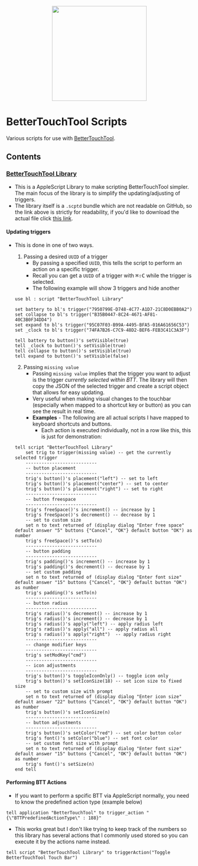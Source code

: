 <p align="center">
<img src="https://folivora.ai/folivora/static/media/btticon.cc0bf8bc.png" width="256" height="256">
</p>

# BetterTouchTool Scripts

Various scripts for use with [BetterTouchTool](https://folivora.ai/).

## Contents

### [BetterTouchTool Library][ej8172hf]
- This is a AppleScript Library to make scripting BetterTouchTool simpler. The main focus of the library is to simplify the updating/adjusting of triggers.
- The library itself is a `.scptd` bundle which are not readable on GitHub, so the link above is strictly for readability, if you'd like to download the actual file click [this link](./BetterTouchTool-Library.zip).

#### Updating triggers
  - This is done in one of two ways.
    1. Passing a desired `UUID` of a trigger
        - By passing a specified `UUID`, this tells the script to perform an action on a specific trigger.
        - Recall you can get a `UUID` of a trigger with <kbd>⌘</kbd><kbd>⇧</kbd><kbd>C</kbd> while the trigger is selected.
        - The following example will show 3 triggers and hide another

    ```AppleScript
    use bl : script "BetterTouchTool Library"

    set battery to bl's trigger("7950799E-D748-4C77-A1D7-21C8D0EBB0A2")
    set collapse to bl's trigger("B35B0447-8C24-4671-AF81-40C3B0F34DD4")
    set expand to bl's trigger("95C07F03-B99A-4495-BFA5-016A61656C53")
    set _clock to bl's trigger("74FA7B26-C7C9-48D2-BEF6-FEB3C41C3A3F")

    tell battery to button()'s setVisible(true)
    tell _clock to button()'s setVisible(true)
    tell collapse to button()'s setVisible(true)
    tell expand to button()'s setVisible(false)
    ```
    2. Passing `missing value`
        - Passing `missing value` implies that the trigger you want to adjust is the trigger _currently selected within BTT_. The library will then copy the JSON of the selected trigger and create a script object that allows for easy updating.
        - Very useful when making visual changes to the touchbar (especially when mapped to a shortcut key or button) as you can see the result in real time.
        - **Examples** - The following are all actual scripts I have mapped to keyboard shortcuts and buttons.
            - Each action is executed individually, not in a row like this, this is just for demonstration:

    ```AppleScript
    tell script "BetterTouchTool Library"
        set trig to trigger(missing value) -- get the currently selected trigger
        ---------------------------
        -- button placement
        ---------------------------
        trig's button()'s placement("left") -- set to left
        trig's button()'s placement("center") -- set to center
        trig's button()'s placement("right") -- set to right
        ---------------------------
        -- button freespace
        ---------------------------
        trig's freeSpace()'s increment() -- increase by 1
        trig's freeSpace()'s decrement() -- decrease by 1
        -- set to custom size
        set n to text returned of (display dialog "Enter free space" default answer "5" buttons {"Cancel", "OK"} default button "OK") as number
        trig's freeSpace()'s setTo(n)
        ---------------------------
        -- button padding
        ---------------------------
        trig's padding()'s increment() -- increase by 1
        trig's padding()'s decrement() -- decrease by 1
        -- set custom padding
        set n to text returned of (display dialog "Enter font size" default answer "15" buttons {"Cancel", "OK"} default button "OK") as number
        trig's padding()'s setTo(n)
        ---------------------------
        -- button radius
        ---------------------------
        trig's radius()'s decrement() -- increase by 1
	    trig's radius()'s increment() -- decrease by 1
        trig's radius()'s apply("left") -- apply radius left
        trig's radius()'s apply("all") -- apply radius all
        trig's radius()'s apply("right")  -- apply radius right
        ---------------------------
        -- change modifier keys
        ---------------------------
        trig's setModKey("cmd")
        ---------------------------
        -- icon adjustments
        ---------------------------
        trig's button()'s toggleIconOnly() -- toggle icon only
        trig's button()'s setIconSize(18) -- set icon size to fixed size
        -- set to custom size with prompt
        set n to text returned of (display dialog "Enter icon size" default answer "22" buttons {"Cancel", "OK"} default button "OK") as number
        trig's button()'s setIconSize(n)
        ---------------------------
        -- button adjustments
        ---------------------------
        trig's button()'s setColor("red") -- set color button color
        trig's font()'s setColor("blue") -- set font color
        -- set custom font size with prompt
        set n to text returned of (display dialog "Enter font size" default answer "15" buttons {"Cancel", "OK"} default button "OK") as number
        trig's font()'s setSize(n)
    end tell
    ```
#### Performing BTT Actions
- If you want to perform a spcific BTT via AppleScript normally, you need to know the predefined action type (example below)
```AppleScript
tell application "BetterTouchTool" to trigger_action "{\"BTTPredefinedActionType\" : 188}"
```
- This works great but I don't like trying to keep track of the numbers so this library has several actions that I commonly used stored so you can execute it by the actions name instead.
```AppleScript
tell script "BetterTouchTool Library" to triggerAction("Toggle BetterTouchTool Touch Bar")
```
[ej8172hf]: ./BetterTouchTool-Library.applescript
